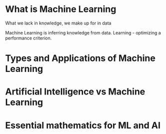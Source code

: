 # What is Machine Learning

What we lack in knowledge, we make up for in data

Machine Learning is inferring knowledge from data. Learning - optimizing a performance criterion.

# Types and Applications of Machine Learning

# Artificial Intelligence vs Machine Learning

# Essential mathematics for ML and AI
